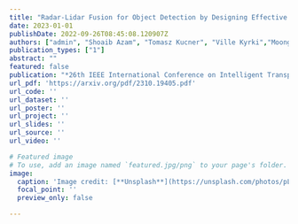 ```yaml
---
title: "Radar-Lidar Fusion for Object Detection by Designing Effective Convolution Networks"
date: 2023-01-01
publishDate: 2022-09-26T08:45:08.120907Z
authors: ["admin", "Shoaib Azam", "Tomasz Kucner", "Ville Kyrki","Moongu Jeon"]
publication_types: ["1"]
abstract: ""
featured: false
publication: "*26th IEEE International Conference on Intelligent Transportation Systems ITSC 2023*"
url_pdf: 'https://arxiv.org/pdf/2310.19405.pdf'
url_code: ''
url_dataset: ''
url_poster: ''
url_project: ''
url_slides: ''
url_source: ''
url_video: ''

# Featured image
# To use, add an image named `featured.jpg/png` to your page's folder.
image:
  caption: 'Image credit: [**Unsplash**](https://unsplash.com/photos/pLCdAaMFLTE)'
  focal_point: ''
  preview_only: false

---
```


